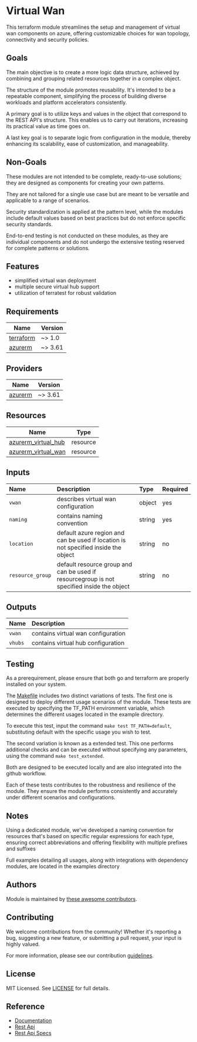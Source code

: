 # Virtual Wan

This terraform module streamlines the setup and management of virtual wan components on azure, offering customizable choices for wan topology, connectivity and security policies.

## Goals

The main objective is to create a more logic data structure, achieved by combining and grouping related resources together in a complex object.

The structure of the module promotes reusability. It's intended to be a repeatable component, simplifying the process of building diverse workloads and platform accelerators consistently.

A primary goal is to utilize keys and values in the object that correspond to the REST API's structure. This enables us to carry out iterations, increasing its practical value as time goes on.

A last key goal is to separate logic from configuration in the module, thereby enhancing its scalability, ease of customization, and manageability.

## Non-Goals

These modules are not intended to be complete, ready-to-use solutions; they are designed as components for creating your own patterns.

They are not tailored for a single use case but are meant to be versatile and applicable to a range of scenarios.

Security standardization is applied at the pattern level, while the modules include default values based on best practices but do not enforce specific security standards.

End-to-end testing is not conducted on these modules, as they are individual components and do not undergo the extensive testing reserved for complete patterns or solutions.

## Features

- simplified virtual wan deployment
- multiple secure virtual hub support
- utilization of terratest for robust validation

## Requirements

| Name | Version |
|------|---------|
| <a name="requirement_terraform"></a> [terraform](#requirement\_terraform) | ~> 1.0 |
| <a name="requirement_azurerm"></a> [azurerm](#requirement\_azurerm) | ~> 3.61 |

## Providers

| Name | Version |
|------|---------|
| <a name="provider_azurerm"></a> [azurerm](#provider\_azurerm) | ~> 3.61 |

## Resources

| Name | Type |
|------|------|
| [azurerm_virtual_hub](https://registry.terraform.io/providers/hashicorp/azurerm/latest/docs/resources/virtual_hub) | resource |
| [azurerm_virtual_wan](https://registry.terraform.io/providers/hashicorp/azurerm/latest/docs/resources/virtual_wan) | resource |

## Inputs

| Name | Description | Type | Required |
| :-- | :-- | :-- | :-- |
| `vwan` | describes virtual wan configuration | object | yes |
| `naming` | contains naming convention | string | yes |
| `location` | default azure region and can be used if location is not specified inside the object | string | no |
| `resource_group` | default resource group and can be used if resourcegroup is not specified inside the object | string | no |

## Outputs

| Name | Description |
| :-- | :-- |
| `vwan` | contains virtual wan configuration |
| `vhubs` | contains virtual hub configuration |

## Testing

As a prerequirement, please ensure that both go and terraform are properly installed on your system.

The [Makefile](Makefile) includes two distinct variations of tests. The first one is designed to deploy different usage scenarios of the module. These tests are executed by specifying the TF_PATH environment variable, which determines the different usages located in the example directory.

To execute this test, input the command ```make test TF_PATH=default```, substituting default with the specific usage you wish to test.

The second variation is known as a extended test. This one performs additional checks and can be executed without specifying any parameters, using the command ```make test_extended```.

Both are designed to be executed locally and are also integrated into the github workflow.

Each of these tests contributes to the robustness and resilience of the module. They ensure the module performs consistently and accurately under different scenarios and configurations.

## Notes

Using a dedicated module, we've developed a naming convention for resources that's based on specific regular expressions for each type, ensuring correct abbreviations and offering flexibility with multiple prefixes and suffixes

Full examples detailing all usages, along with integrations with dependency modules, are located in the examples directory

## Authors

Module is maintained by [these awesome contributors](https://github.com/cloudnationhq/terraform-azure-vwan/graphs/contributors).

## Contributing

We welcome contributions from the community! Whether it's reporting a bug, suggesting a new feature, or submitting a pull request, your input is highly valued.

For more information, please see our contribution [guidelines](./CONTRIBUTING.md).

## License

MIT Licensed. See [LICENSE](./LICENSE) for full details.

## Reference

- [Documentation](https://learn.microsoft.com/en-us/azure/virtual-wan/)
- [Rest Api](https://learn.microsoft.com/en-us/rest/api/virtualwan/)
- [Rest Api Specs](https://github.com/Azure/azure-rest-api-specs/blob/main/specification/network/resource-manager/Microsoft.Network/stable/2023-09-01/virtualWan.json)

